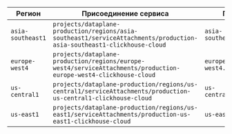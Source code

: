 | Регион       | Присоединение сервиса                                          | Приватный DNS домен           |
|--------------|-------------------------------------------------------------|------------------------------|
|`asia-southeast1`| `projects/dataplane-production/regions/asia-southeast1/serviceAttachments/production-asia-southeast1-clickhouse-cloud`| `asia-southeast1.p.gcp.clickhouse.cloud`|
|`europe-west4`| `projects/dataplane-production/regions/europe-west4/serviceAttachments/production-europe-west4-clickhouse-cloud`| `europe-west4.p.gcp.clickhouse.cloud` |
|`us-central1`| `projects/dataplane-production/regions/us-central1/serviceAttachments/production-us-central1-clickhouse-cloud` | `us-central1.p.gcp.clickhouse.cloud` |
|`us-east1`| `projects/dataplane-production/regions/us-east1/serviceAttachments/production-us-east1-clickhouse-cloud` | `us-east1.p.gcp.clickhouse.cloud` |
